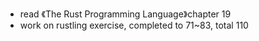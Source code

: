 
- read 《The Rust Programming Language》chapter 19
- work on rustling exercise, completed to 71~83, total 110
